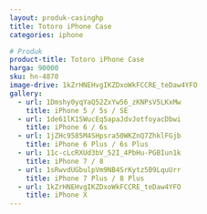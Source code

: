 ```yaml
---
layout: produk-casinghp
title: Totoro iPhone Case
categories: iphone

# Produk
product-title: Totoro iPhone Case
harga: 90000
sku: hn-4870
image-drive: 1kZrHNEHvgIKZDxoWkFCCRE_teDaw4YFO
gallery:
  - url: 1Dmshy0yqYaQ52ZxYw56_zKNPsV5LKxMw
    title: iPhone 5 / 5s / SE
  - url: 1de61lK1SWucEq5apaJdvJotfoyacDbwi
    title: iPhone 6 / 6s
  - url: 1jZHc9585M4SHpsra50WKZnQ7ZhklFGjb
    title: iPhone 6 Plus / 6s Plus
  - url: 11c-cLcRXUd3bV_52I_4PbHu-PGBIun1k
    title: iPhone 7 / 8
  - url: 1sRwvdUGbulpVm9NB4SrKytz5B9LquUrr
    title: iPhone 7 Plus / 8 Plus
  - url: 1kZrHNEHvgIKZDxoWkFCCRE_teDaw4YFO
    title: iPhone X
---
```

